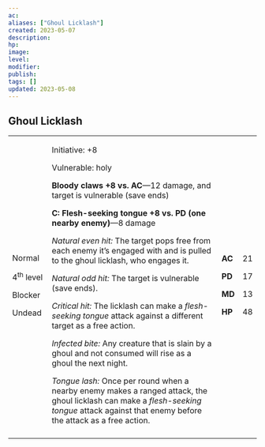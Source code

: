 ```yaml
---
ac: 
aliases: ["Ghoul Licklash"]
created: 2023-05-07
description: 
hp: 
image: 
level: 
modifier: 
publish: 
tags: []
updated: 2023-05-08
---
```


## Ghoul Licklash

<table>
<colgroup>
<col style="width: 16%" />
<col style="width: 72%" />
<col style="width: 5%" />
<col style="width: 5%" />
</colgroup>
<tbody>
<tr class="odd">
<td><p>Normal</p>
<p>4<sup>th</sup> level</p>
<p>Blocker</p>
<p>Undead</p></td>
<td><p>Initiative: +8</p>
<p>Vulnerable: holy</p>
<p><strong>Bloody claws +8 vs. AC</strong>—12 damage, and target is
vulnerable (save ends)</p>
<p><strong>C: Flesh-seeking tongue +8 vs. PD (one nearby
enemy)</strong>—8 damage</p>
<p><em>Natural even hit:</em> The target pops free from each enemy it’s
engaged with and is pulled to the ghoul licklash, who engages it.</p>
<p><em>Natural odd hit:</em> The target is vulnerable (save ends).</p>
<p><em>Critical hit:</em> The licklash can make a <em>flesh-seeking
tongue</em> attack against a different target as a free action.</p>
<p><em>Infected bite:</em> Any creature that is slain by a ghoul and not
consumed will rise as a ghoul the next night.</p>
<p><em>Tongue lash:</em> Once per round when a nearby enemy makes a
ranged attack, the ghoul licklash can make a <em>flesh-seeking
tongue</em> attack against that enemy before the attack as a free
action.</p></td>
<td><p><strong>AC</strong></p>
<p><strong>PD</strong></p>
<p><strong>MD</strong></p>
<p><strong>HP</strong></p></td>
<td><p>21</p>
<p>17</p>
<p>13</p>
<p>48</p></td>
</tr>
<tr class="even">
<td></td>
<td></td>
<td></td>
<td></td>
</tr>
</tbody>
</table>
